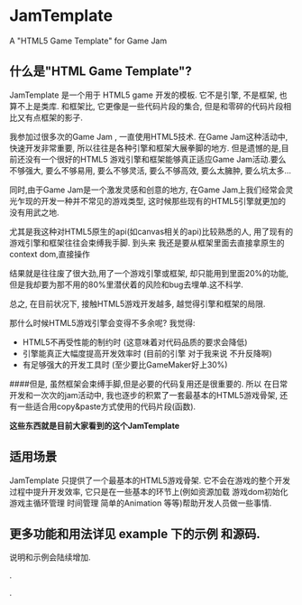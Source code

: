 JamTemplate
===========

A "HTML5 Game Template" for Game Jam



## 什么是"HTML Game Template"?
JamTemplate 是一个用于 HTML5 game 开发的模板.
它不是引擎, 不是框架, 也算不上是类库.
和框架比, 它更像是一些代码片段的集合, 但是和零碎的代码片段相比又有点框架的影子.

我参加过很多次的Game Jam , 一直使用HTML5技术.
在Game Jam这种活动中,快速开发非常重要, 所以往往是各种引擎和框架大展拳脚的地方.
但是遗憾的是,目前还没有一个很好的HTML5 游戏引擎和框架能够真正适应Game Jam活动.要么不够强大, 要么不够易用, 要么不够灵活, 要么不够高效, 要么太臃肿, 要么坑太多…

同时,由于Game Jam是一个激发灵感和创意的地方, 在Game Jam上我们经常会灵光乍现的开发一种并不常见的游戏类型, 这时候那些现有的HTML5引擎就更加的没有用武之地.

尤其是我这种对HTML5原生的api(如canvas相关的api)比较熟悉的人, 用了现有的游戏引擎和框架往往会束缚我手脚. 到头来 我还是要从框架里面去直接拿原生的context dom,直接操作

结果就是往往废了很大劲,用了一个游戏引擎或框架, 却只能用到里面20%的功能, 但是我却要为那不用的80%里潜伏着的风险和bug去埋单.这不科学.

总之, 在目前状况下, 接触HTML5游戏开发越多, 越觉得引擎和框架的局限.

那什么时候HTML5游戏引擎会变得不多余呢? 我觉得:

* HTML5不再受性能的制约时 (这意味着对代码品质的要求会降低)
* 引擎能真正大幅度提高开发效率时 (目前的引擎 对于我来说 不升反降啊)
* 有足够强大的开发工具时 (至少要比GameMaker好上30%)

####但是,
虽然框架会束缚手脚,但是必要的代码复用还是很重要的.
所以 在日常开发和一次次的jam活动中, 我也逐步的积累了一套最基本的HTML5游戏骨架, 还有一些适合用copy&paste方式使用的代码片段(函数). 

**这些东西就是目前大家看到的这个JamTemplate**



## 适用场景
JamTemplate 只提供了一个最基本的HTML5游戏骨架.
它不会在游戏的整个开发过程中提升开发效率, 它只是在一些基本的环节上(例如资源加载 游戏dom初始化 游戏主循环管理 时间管理 简单的Animation 等等)帮助开发人员做一些事情.


## 更多功能和用法详见 example 下的示例 和源码.

说明和示例会陆续增加.


.


.



